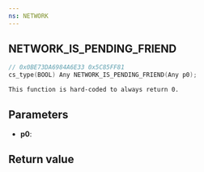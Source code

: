 ```yaml
---
ns: NETWORK
---
```

## NETWORK_IS_PENDING_FRIEND

```c
// 0x0BE73DA6984A6E33 0x5C85FF81
cs_type(BOOL) Any NETWORK_IS_PENDING_FRIEND(Any p0);
```

```
This function is hard-coded to always return 0.
```

## Parameters
* **p0**: 

## Return value
